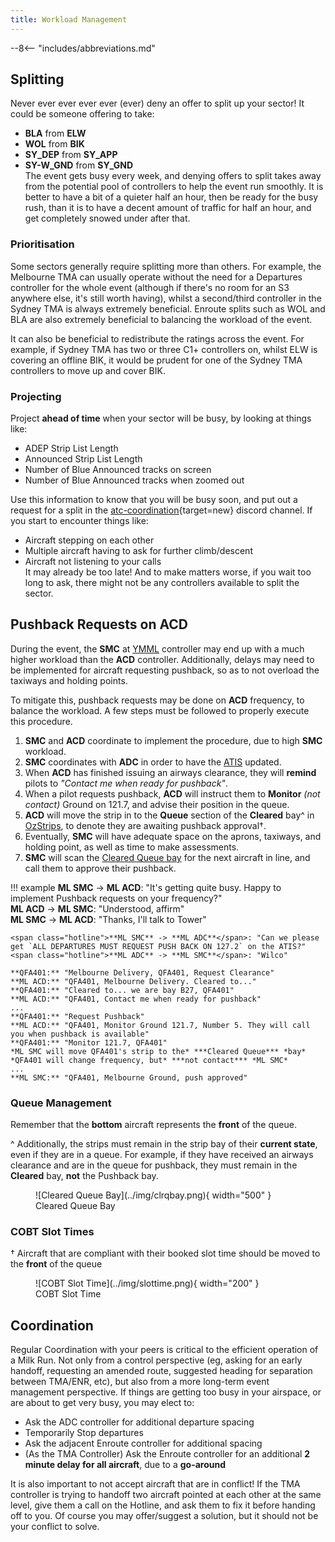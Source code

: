 ```yaml
---
title: Workload Management
---
```


--8<-- "includes/abbreviations.md"

## Splitting
Never ever ever ever ever (ever) deny an offer to split up your sector! It could be someone offering to take:  
- **BLA** from **ELW**  
- **WOL** from **BIK**  
- **SY_DEP** from **SY_APP**  
- **SY-W_GND** from **SY_GND**  
The event gets busy every week, and denying offers to split takes away from the potential pool of controllers to help the event run smoothly. It is better to have a bit of a quieter half an hour, then be ready for the busy rush, than it is to have a decent amount of traffic for half an hour, and get completely snowed under after that.

### Prioritisation
Some sectors generally require splitting more than others. For example, the Melbourne TMA can usually operate without the need for a Departures controller for the whole event (although if there's no room for an S3 anywhere else, it's still worth having), whilst a second/third controller in the Sydney TMA is always extremely beneficial. Enroute splits such as WOL and BLA are also extremely beneficial to balancing the workload of the event.

It can also be beneficial to redistribute the ratings across the event. For example, if Sydney TMA has two or three C1+ controllers on, whilst ELW is covering an offline BIK, it would be prudent for one of the Sydney TMA controllers to move up and cover BIK.

### Projecting
Project **ahead of time** when your sector will be busy, by looking at things like:  
- ADEP Strip List Length  
- Announced Strip List Length  
- Number of Blue Announced tracks on screen  
- Number of Blue Announced tracks when zoomed out  

Use this information to know that you will be busy soon, and put out a request for a split in the [atc-coordination](https://discord.com/channels/343999482737721354/613736441717194755){target=new} discord channel. If you start to encounter things like:  
- Aircraft stepping on each other  
- Multiple aircraft having to ask for further climb/descent  
- Aircraft not listening to your calls  
It may already be too late! And to make matters worse, if you wait too long to ask, there might not be any controllers available to split the sector.

## Pushback Requests on ACD
During the event, the **SMC** at [YMML](../../../aerodromes/classc/melbourne) controller may end up with a much higher workload than the **ACD** controller. Additionally, delays may need to be implemented for aircraft requesting pushback, so as to not overload the taxiways and holding points.

To mitigate this, pushback requests may be done on **ACD** frequency, to balance the workload. A few steps must be followed to properly execute this procedure.

1. **SMC** and **ACD** coordinate to implement the procedure, due to high **SMC** workload.
2. **SMC** coordinates with **ADC** in order to have the [ATIS](../../../aerodromes/classc/melbourne/#acd-pushback-requests) updated.
3. When **ACD** has finished issuing an airways clearance, they will **remind** pilots to *"Contact me when ready for pushback"*.
4. When a pilot requests pushback, **ACD** will instruct them to **Monitor** *(not contact)* Ground on 121.7, and advise their position in the queue.
5. **ACD** will move the strip in to the **Queue** section of the **Cleared** bay^ in [OzStrips](../../../client/towerstrips/), to denote they are awaiting pushback approval†.
6. Eventually, **SMC** will have adequate space on the aprons, taxiways, and holding point, as well as time to make assessments.
7. **SMC** will scan the [Cleared Queue bay](../../../client/towerstrips/#stripboard) for the next aircraft in line, and call them to approve their pushback.

!!! example
    <span class="hotline">**ML SMC** -> **ML ACD**</span>: "It's getting quite busy. Happy to implement Pushback requests on your frequency?"  
    <span class="hotline">**ML ACD** -> **ML SMC**</span>: "Understood, affirm"  
    <span class="hotline">**ML SMC** -> **ML ACD**</span>: "Thanks, I'll talk to Tower"  

    <span class="hotline">**ML SMC** -> **ML ADC**</span>: "Can we please get `ALL DEPARTURES MUST REQUEST PUSH BACK ON 127.2` on the ATIS?"  
    <span class="hotline">**ML ADC** -> **ML SMC**</span>: "Wilco"  

    **QFA401:** "Melbourne Delivery, QFA401, Request Clearance"  
    **ML ACD:** "QFA401, Melbourne Delivery. Cleared to..."  
    **QFA401:** "Cleared to... we are bay B27, QFA401"  
    **ML ACD:** "QFA401, Contact me when ready for pushback"  
    ...  
    **QFA401:** "Request Pushback"  
    **ML ACD:** "QFA401, Monitor Ground 121.7, Number 5. They will call you when pushback is available"  
    **QFA401:** "Monitor 121.7, QFA401"  
    *ML SMC will move QFA401's strip to the* ***Cleared Queue*** *bay*  
    *QFA401 will change frequency, but* ***not contact*** *ML SMC*  
    ...  
    **ML SMC:** "QFA401, Melbourne Ground, push approved"  

### Queue Management
Remember that the **bottom** aircraft represents the **front** of the queue.

^ Additionally, the strips must remain in the strip bay of their **current state**, even if they are in a queue. For example, if they have received an airways clearance and are in the queue for pushback, they must remain in the **Cleared** bay, **not** the Pushback bay.

<figure markdown>
![Cleared Queue Bay](../img/clrqbay.png){ width="500" }
  <figcaption>Cleared Queue Bay</figcaption>
</figure>

### COBT Slot Times
† Aircraft that are compliant with their booked slot time should be moved to the **front** of the queue

<figure markdown>
![COBT Slot Time](../img/slottime.png){ width="200" }
  <figcaption>COBT Slot Time</figcaption>
</figure>

## Coordination
Regular Coordination with your peers is critical to the efficient operation of a Milk Run. Not only from a control perspective (eg, asking for an early handoff, requesting an amended route, suggested heading for separation between TMA/ENR, etc), but also from a more long-term event management perspective. If things are getting too busy in your airspace, or are about to get very busy, you may elect to:  
- Ask the ADC controller for additional departure spacing  
- Temporarily Stop departures  
- Ask the adjacent Enroute controller for additional spacing  
- (As the TMA Controller) Ask the Enroute controller for an additional **2 minute delay for all aircraft**, due to a **go-around**

It is also important to not accept aircraft that are in conflict! If the TMA controller is trying to handoff two aircraft pointed at each other at the same level, give them a call on the Hotline, and ask them to fix it before handing off to you. Of course you may offer/suggest a solution, but it should not be your conflict to solve.